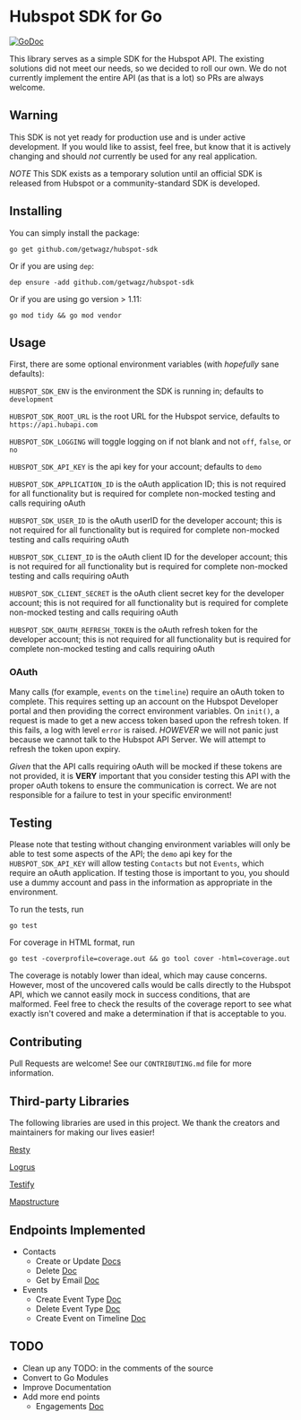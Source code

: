 # Hubspot SDK for Go

[![GoDoc](https://godoc.org/github.com/getwagz/hubspot-sdk?status.svg)](https://godoc.org/github.com/getwagz/hubspot-sdk)

This library serves as a simple SDK for the Hubspot API. The existing solutions did not meet our needs, so we decided to roll our own. We do not currently implement the entire API (as that is a lot) so PRs are always welcome.

## Warning

This SDK is not yet ready for production use and is under active development. If you would like to assist, feel free, but know that it is actively changing and should *not* currently be used for any real application.

*NOTE* This SDK exists as a temporary solution until an official SDK is released from Hubspot or a community-standard SDK is developed.

## Installing

You can simply install the package:

`go get github.com/getwagz/hubspot-sdk`

Or if you are using `dep`:

`dep ensure -add github.com/getwagz/hubspot-sdk`

Or if you are using go version > 1.11:

`go mod tidy && go mod vendor`

## Usage

First, there are some optional environment variables (with *hopefully* sane defaults):

`HUBSPOT_SDK_ENV` is the environment the SDK is running in; defaults to `development`

`HUBSPOT_SDK_ROOT_URL` is the root URL for the Hubspot service, defaults to `https://api.hubapi.com`

`HUBSPOT_SDK_LOGGING` will toggle logging on if not blank and not `off`, `false`, or `no`

`HUBSPOT_SDK_API_KEY` is the api key for your account; defaults to `demo`

`HUBSPOT_SDK_APPLICATION_ID` is the oAuth application ID; this is not required for all functionality but is required for complete non-mocked testing and calls requiring oAuth

`HUBSPOT_SDK_USER_ID` is the oAuth userID for the developer account; this is not required for all functionality but is required for complete non-mocked testing and calls requiring oAuth

`HUBSPOT_SDK_CLIENT_ID` is the oAuth client ID for the developer account; this is not required for all functionality but is required for complete non-mocked testing and calls requiring oAuth

`HUBSPOT_SDK_CLIENT_SECRET` is the oAuth client secret key for the developer account; this is not required for all functionality but is required for complete non-mocked testing and calls requiring oAuth

`HUBSPOT_SDK_OAUTH_REFRESH_TOKEN` is the oAuth refresh token for the developer account; this is not required for all functionality but is required for complete non-mocked testing and calls requiring oAuth

### OAuth

Many calls (for example, `events` on the `timeline`) require an oAuth token to complete. This requires setting up an account on the Hubspot Developer portal and then providing the correct environment variables. On `init()`, a request is made to get a new access token based upon the refresh token. If this fails, a log with level `error` is raised. *HOWEVER* we will not panic just because we cannot talk to the Hubspot API Server. We will attempt to refresh the token upon expiry.

*Given* that the API calls requiring oAuth will be mocked if these tokens are not provided, it is **VERY** important that you consider testing this API with the proper oAuth tokens to ensure the communication is correct. We are not responsible for a failure to test in your specific environment!

## Testing

Please note that testing without changing environment variables will only be able to test some aspects of the API; the `demo` api key for the `HUBSPOT_SDK_API_KEY` will allow testing `Contacts` but not `Events`, which require an oAuth application. If testing those is important to you, you should use a dummy account and pass in the information as appropriate in the environment.

To run the tests, run

`go test`

For coverage in HTML format, run

`go test -coverprofile=coverage.out && go tool cover -html=coverage.out`

The coverage is notably lower than ideal, which may cause concerns. However, most of the uncovered calls would be calls directly to the Hubspot API, which we cannot easily mock in success conditions, that are malformed. Feel free to check the results of the coverage report to see what exactly isn't covered and make a determination if that is acceptable to you.

## Contributing

Pull Requests are welcome! See our `CONTRIBUTING.md` file for more information.

## Third-party Libraries

The following libraries are used in this project. We thank the creators and maintainers for making our lives easier!

[Resty](https://github.com/go-resty/resty)

[Logrus](https://github.com/sirupsen/logrus)

[Testify](https://github.com/stretchr/testify)

[Mapstructure](https://github.com/mitchellh/mapstructure)

## Endpoints Implemented

- Contacts
  - Create or Update [Docs](https://developers.hubspot.com/docs/methods/contacts/create_or_update)
  - Delete [Doc](https://developers.hubspot.com/docs/methods/contacts/delete_contact)
  - Get by Email [Doc](https://developers.hubspot.com/docs/methods/contacts/get_contact_by_email)
- Events
  - Create Event Type [Doc](https://developers.hubspot.com/docs/methods/timeline/create-event-type)
  - Delete Event Type [Doc](https://developers.hubspot.com/docs/methods/timeline/delete-event-type)
  - Create Event on Timeline [Doc](https://developers.hubspot.com/docs/methods/timeline/create-or-update-event)

## TODO

- Clean up any TODO: in the comments of the source
- Convert to Go Modules
- Improve Documentation
- Add more end points
  - Engagements [Doc](https://developers.hubspot.com/docs/methods/engagements/create_engagement)
